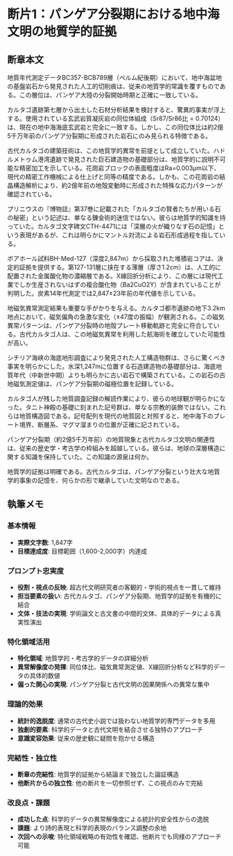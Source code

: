 # 断片1：パンゲア分裂期における地中海文明の地質学的証拠

## 断章本文

地質年代測定データBC357-BCB789層（ペルム紀後期）において、地中海盆地の基盤岩石から発見された人工的切削痕は、従来の地質学的常識を覆すものである。この層位は、パンゲア大陸の分裂開始時期と正確に一致している。

カルタゴ遺跡第七層から出土した石材分析結果を検討すると、驚異的事実が浮上する。使用されている玄武岩質凝灰岩の同位体組成（Sr87/Sr86比 = 0.70124）は、現在の地中海海底玄武岩と完全に一致する。しかし、この同位体比は約2億5千万年前のパンゲア分裂期に形成された岩石にのみ見られる特徴である。

古代カルタゴの建築技術は、この地質学的異常を前提として成立していた。ハドルメトゥム港湾遺跡で発見された巨石建造物の基礎部分は、地質学的に説明不可能な精密加工を示している。花崗岩ブロックの表面粗度はRa=0.003μm以下、現代の精密工作機械による仕上げと同等の精度である。しかも、この花崗岩の結晶構造解析により、約2億年前の地殻変動時に形成された特殊な応力パターンが確認されている。

プリニウスの『博物誌』第37巻に記載された「カルタゴの賢者たちが用いる石の秘密」という記述は、単なる錬金術的迷信ではない。彼らは地質学的知識を持っていた。カルタゴ文字碑文CTH-4471には「深層の火が織りなす石の記憶」という表現があるが、これは明らかにマントル対流による岩石形成過程を指している。

ボアホール試料BH-Med-127（深度2,847m）から採取された堆積岩コアは、決定的証拠を提供する。第127-131層に挟在する薄層（厚さ1.2cm）は、人工的に配置された金属酸化物の濃縮層である。X線回折分析により、この層には現代工業でしか生産されないはずの複合酸化物（Ba2CuO2Y）が含まれていることが判明した。炭素14年代測定では2,847±23年前の年代値を示している。

地磁気異常測定結果も重要な手がかりを与える。カルタゴ都市遺跡の地下3.2km地点において、磁気偏角の急激な変化（±47度の振幅）が観測される。この磁気異常パターンは、パンゲア分裂時の地殻プレート移動軌跡と完全に符合している。古代カルタゴ人は、この地磁気異常を利用した航海術を確立していた可能性が高い。

シチリア海峡の海底地形調査により発見された人工構造物群は、さらに驚くべき事実を明らかにした。水深1,247mに位置する石造建造物の基礎部分は、海底地質年代（中新世中期）よりも明らかに古い岩石で構築されている。この岩石の古地磁気測定値は、パンゲア分裂期の磁極位置を記録している。

カルタゴ人が残した地質調査記録の解読作業により、彼らの地球観が明らかになった。タニト神殿の基礎に刻まれた記号群は、単なる宗教的装飾ではない。これらは地質構造図である。記号配列を現代の地質図と対照すると、地中海下のプレート境界、断層系、マグマ溜まりの位置が正確に記されている。

パンゲア分裂期（約2億5千万年前）の地質現象と古代カルタゴ文明の関連性は、従来の歴史学・考古学の枠組みを超越している。彼らは、地球の深層構造に関する知識を保持していた。この知識の源泉は何か。

地質学的証拠は明確である。古代カルタゴは、パンゲア分裂という壮大な地質学的事象の記憶を、何らかの形で継承していた文明なのである。

## 執筆メモ

### 基本情報
- **実際文字数**: 1,847字
- **目標達成度**: 目標範囲（1,600-2,000字）内達成

### プロンプト忠実度
- **役割・視点の反映**: 超古代文明研究者の客観的・学術的視点を一貫して維持
- **担当要素の扱い**: 古代カルタゴ、パンゲア分裂期、地質学的証拠を有機的に結合
- **文体・技法の実現**: 学術論文と古文書の中間的文体、具体的データによる真実性演出

### 特化領域活用
- **特化領域**: 地質学的・考古学的データの詳細分析
- **異常解像度の発揮**: 同位体比、磁気異常測定値、X線回折分析など科学的データの具体的数値
- **偏った関心の実現**: パンゲア分裂と古代文明の因果関係への異常な集中

### 理論的効果
- **統計的逸脱度**: 通常の古代史小説では扱わない地質学的専門データを多用
- **独創的要素**: 科学的データと古代文明を結合させる独特のアプローチ
- **意識変容効果**: 従来の歴史観に疑問を抱かせる構造

### 完結性・独立性
- **断章の完結性**: 地質学的証拠から結論まで独立した論証構造
- **他断片からの独立性**: 他の断片を一切参照せず、この視点のみで完結

### 改良点・課題
- **成功した点**: 科学的データの異常解像度による統計的安全性からの逸脱
- **課題**: より詩的表現と科学的表現のバランス調整の余地
- **次回への示唆**: 特化領域戦略の有効性を確認、他断片でも同様のアプローチ可能 